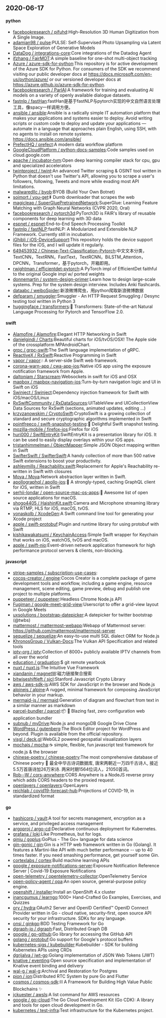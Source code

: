 ## 2020-06-17

#### python
* [facebookresearch / pifuhd](https://github.com/facebookresearch/pifuhd):High-Resolution 3D Human Digitization from A Single Image.
* [adamian98 / pulse](https://github.com/adamian98/pulse):PULSE: Self-Supervised Photo Upsampling via Latent Space Exploration of Generative Models
* [DataDog / integrations-core](https://github.com/DataDog/integrations-core):Core integrations of the Datadog Agent
* [ifzhang / FairMOT](https://github.com/ifzhang/FairMOT):A simple baseline for one-shot multi-object tracking
* [Azure / azure-sdk-for-python](https://github.com/Azure/azure-sdk-for-python):This repository is for active development of the Azure SDK for Python. For consumers of the SDK we recommend visiting our public developer docs at https://docs.microsoft.com/en-us/python/azure/ or our versioned developer docs at https://azure.github.io/azure-sdk-for-python.
* [facebookresearch / ParlAI](https://github.com/facebookresearch/ParlAI):A framework for training and evaluating AI models on a variety of openly available dialogue datasets.
* [fastnlp / fastHan](https://github.com/fastnlp/fastHan):fastHan是基于fastNLP与pytorch实现的中文自然语言处理工具，像spacy一样调用方便。
* [ansible / ansible](https://github.com/ansible/ansible):Ansible is a radically simple IT automation platform that makes your applications and systems easier to deploy. Avoid writing scripts or custom code to deploy and update your applications — automate in a language that approaches plain English, using SSH, with no agents to install on remote systems. https://docs.ansible.com/ansible/
* [PrefectHQ / prefect](https://github.com/PrefectHQ/prefect):A modern data workflow platform
* [GoogleCloudPlatform / python-docs-samples](https://github.com/GoogleCloudPlatform/python-docs-samples):Code samples used on cloud.google.com
* [apache / incubator-tvm](https://github.com/apache/incubator-tvm):Open deep learning compiler stack for cpu, gpu and specialized accelerators
* [twintproject / twint](https://github.com/twintproject/twint):An advanced Twitter scraping & OSINT tool written in Python that doesn't use Twitter's API, allowing you to scrape a user's followers, following, Tweets and more while evading most API limitations.
* [malwaredllc / byob](https://github.com/malwaredllc/byob):BYOB (Build Your Own Botnet)
* [soimort / you-get](https://github.com/soimort/you-get):⏬
Dumb downloader that scrapes the web
* [magicleap / SuperGluePretrainedNetwork](https://github.com/magicleap/SuperGluePretrainedNetwork):SuperGlue: Learning Feature Matching with Graph Neural Networks (CVPR 2020, Oral)
* [facebookresearch / pytorch3d](https://github.com/facebookresearch/pytorch3d):PyTorch3D is FAIR's library of reusable components for deep learning with 3D data
* [espnet / espnet](https://github.com/espnet/espnet):End-to-End Speech Processing Toolkit
* [fastnlp / fastNLP](https://github.com/fastnlp/fastNLP):fastNLP: A Modularized and Extensible NLP Framework. Currently still in incubation.
* [iGhibli / iOS-DeviceSupport](https://github.com/iGhibli/iOS-DeviceSupport):This repository holds the device support files for the iOS, and I will update it regularly.
* [649453932 / Chinese-Text-Classification-Pytorch](https://github.com/649453932/Chinese-Text-Classification-Pytorch):中文文本分类，TextCNN，TextRNN，FastText，TextRCNN，BiLSTM_Attention，DPCNN，Transformer，基于pytorch，开箱即用。
* [rwightman / efficientdet-pytorch](https://github.com/rwightman/efficientdet-pytorch):A PyTorch impl of EfficientDet faithful to the original Google impl w/ ported weights
* [donnemartin / system-design-primer](https://github.com/donnemartin/system-design-primer):Learn how to design large-scale systems. Prep for the system design interview. Includes Anki flashcards.
* [dataabc / weiboSpider](https://github.com/dataabc/weiboSpider):新浪微博爬虫，用python爬取新浪微博数据
* [defparam / smuggler](https://github.com/defparam/smuggler):Smuggler - An HTTP Request Smuggling / Desync testing tool written in Python 3
* [huggingface / transformers](https://github.com/huggingface/transformers):🤗
Transformers: State-of-the-art Natural Language Processing for Pytorch and TensorFlow 2.0.

#### swift
* [Alamofire / Alamofire](https://github.com/Alamofire/Alamofire):Elegant HTTP Networking in Swift
* [danielgindi / Charts](https://github.com/danielgindi/Charts):Beautiful charts for iOS/tvOS/OSX! The Apple side of the crossplatform MPAndroidChart.
* [grpc / grpc-swift](https://github.com/grpc/grpc-swift):The Swift language implementation of gRPC.
* [ReactiveX / RxSwift](https://github.com/ReactiveX/RxSwift):Reactive Programming in Swift
* [vapor / vapor](https://github.com/vapor/vapor):💧
A server-side Swift web framework.
* [corona-warn-app / cwa-app-ios](https://github.com/corona-warn-app/cwa-app-ios):Native iOS app using the exposure notification framework from Apple.
* [daltoniam / Starscream](https://github.com/daltoniam/Starscream):Websockets in swift for iOS and OSX
* [mapbox / mapbox-navigation-ios](https://github.com/mapbox/mapbox-navigation-ios):Turn-by-turn navigation logic and UI in Swift on iOS
* [Swinject / Swinject](https://github.com/Swinject/Swinject):Dependency injection framework for Swift with iOS/macOS/Linux
* [RxSwiftCommunity / RxDataSources](https://github.com/RxSwiftCommunity/RxDataSources):UITableView and UICollectionView Data Sources for RxSwift (sections, animated updates, editing ...)
* [krzyzanowskim / CryptoSwift](https://github.com/krzyzanowskim/CryptoSwift):CryptoSwift is a growing collection of standard and secure cryptographic algorithms implemented in Swift
* [pointfreeco / swift-snapshot-testing](https://github.com/pointfreeco/swift-snapshot-testing):📸
Delightful Swift snapshot testing.
* [mozilla-mobile / firefox-ios](https://github.com/mozilla-mobile/firefox-ios):Firefox for iOS
* [huri000 / SwiftEntryKit](https://github.com/huri000/SwiftEntryKit):SwiftEntryKit is a presentation library for iOS. It can be used to easily display overlays within your iOS apps.
* [tristanhimmelman / ObjectMapper](https://github.com/tristanhimmelman/ObjectMapper):Simple JSON Object mapping written in Swift
* [SwifterSwift / SwifterSwift](https://github.com/SwifterSwift/SwifterSwift):A handy collection of more than 500 native Swift extensions to boost your productivity.
* [ashleymills / Reachability.swift](https://github.com/ashleymills/Reachability.swift):Replacement for Apple's Reachability re-written in Swift with closures
* [Moya / Moya](https://github.com/Moya/Moya):Network abstraction layer written in Swift.
* [apollographql / apollo-ios](https://github.com/apollographql/apollo-ios):📱
A strongly-typed, caching GraphQL client for iOS, written in Swift
* [serhii-londar / open-source-mac-os-apps](https://github.com/serhii-londar/open-source-mac-os-apps):🚀
Awesome list of open source applications for macOS.
* [shogo4405 / HaishinKit.swift](https://github.com/shogo4405/HaishinKit.swift):Camera and Microphone streaming library via RTMP, HLS for iOS, macOS, tvOS.
* [yonaskolb / XcodeGen](https://github.com/yonaskolb/XcodeGen):A Swift command line tool for generating your Xcode project
* [apple / swift-protobuf](https://github.com/apple/swift-protobuf):Plugin and runtime library for using protobuf with Swift
* [kishikawakatsumi / KeychainAccess](https://github.com/kishikawakatsumi/KeychainAccess):Simple Swift wrapper for Keychain that works on iOS, watchOS, tvOS and macOS.
* [apple / swift-nio](https://github.com/apple/swift-nio):Event-driven network application framework for high performance protocol servers & clients, non-blocking.

#### javascript
* [stripe-samples / subscription-use-cases](https://github.com/stripe-samples/subscription-use-cases):
* [cocos-creator / engine](https://github.com/cocos-creator/engine):Cocos Creator is a complete package of game development tools and workflow, including a game engine, resource management, scene editing, game preview, debug and publish one project to multiple platforms.
* [puppeteer / puppeteer](https://github.com/puppeteer/puppeteer):Headless Chrome Node.js API
* [Fugiman / google-meet-grid-view](https://github.com/Fugiman/google-meet-grid-view):Userscript to offer a grid-view layout in Google Meets
* [uxsolutions / bootstrap-datepicker](https://github.com/uxsolutions/bootstrap-datepicker):A datepicker for twitter bootstrap (@twbs)
* [mattermost / mattermost-webapp](https://github.com/mattermost/mattermost-webapp):Webapp of Mattermost server: https://github.com/mattermost/mattermost-server
* [sequelize / sequelize](https://github.com/sequelize/sequelize):An easy-to-use multi SQL dialect ORM for Node.js
* [KhronosGroup / Vulkan-Docs](https://github.com/KhronosGroup/Vulkan-Docs):The Vulkan API Specification and related tools
* [iptv-org / iptv](https://github.com/iptv-org/iptv):Collection of 8000+ publicly available IPTV channels from all over the world
* [education / graduation](https://github.com/education/graduation):$ git remote <graduation> yearbook
* [nuxt / nuxt.js](https://github.com/nuxt/nuxt.js):The Intuitive Vue Framework
* [xiandanin / magnetW](https://github.com/xiandanin/magnetW):磁力链接聚合搜索
* [bitwiseshiftleft / sjcl](https://github.com/bitwiseshiftleft/sjcl):Stanford Javascript Crypto Library
* [aws / aws-sdk-js](https://github.com/aws/aws-sdk-js):AWS SDK for JavaScript in the browser and Node.js
* [alpinejs / alpine](https://github.com/alpinejs/alpine):A rugged, minimal framework for composing JavaScript behavior in your markup.
* [mermaid-js / mermaid](https://github.com/mermaid-js/mermaid):Generation of diagram and flowchart from text in a similar manner as markdown
* [parcel-bundler / parcel](https://github.com/parcel-bundler/parcel):📦
🚀
Blazing fast, zero configuration web application bundler
* [subnub / myDrive](https://github.com/subnub/myDrive):Node.js and mongoDB Google Drive Clone
* [WordPress / gutenberg](https://github.com/WordPress/gutenberg):The Block Editor project for WordPress and beyond. Plugin is available from the official repository.
* [visgl / deck.gl](https://github.com/visgl/deck.gl):WebGL2 powered geospatial visualization layers
* [mochajs / mocha](https://github.com/mochajs/mocha):☕️
simple, flexible, fun javascript test framework for node.js & the browser
* [chinese-poetry / chinese-poetry](https://github.com/chinese-poetry/chinese-poetry):The most comprehensive database of Chinese poetry
🧶
最全中华古诗词数据库, 唐宋两朝近一万四千古诗人, 接近5.5万首唐诗加26万宋诗. 两宋时期1564位词人，21050首词。
* [Rob--W / cors-anywhere](https://github.com/Rob--W/cors-anywhere):CORS Anywhere is a NodeJS reverse proxy which adds CORS headers to the proxied request.
* [openlayers / openlayers](https://github.com/openlayers/openlayers):OpenLayers
* [reichlab / covid19-forecast-hub](https://github.com/reichlab/covid19-forecast-hub):Projections of COVID-19, in standardized format

#### go
* [hashicorp / vault](https://github.com/hashicorp/vault):A tool for secrets management, encryption as a service, and privileged access management
* [argoproj / argo-cd](https://github.com/argoproj/argo-cd):Declarative continuous deployment for Kubernetes.
* [grafana / loki](https://github.com/grafana/loki):Like Prometheus, but for logs.
* [qiniu / goplus](https://github.com/qiniu/goplus):GoPlus - The Go+ language for data science
* [gin-gonic / gin](https://github.com/gin-gonic/gin):Gin is a HTTP web framework written in Go (Golang). It features a Martini-like API with much better performance -- up to 40 times faster. If you need smashing performance, get yourself some Gin.
* [cortexlabs / cortex](https://github.com/cortexlabs/cortex):Build machine learning APIs
* [google / exposure-notifications-server](https://github.com/google/exposure-notifications-server):Exposure Notification Reference Server | Covid-19 Exposure Notifications
* [open-telemetry / opentelemetry-collector](https://github.com/open-telemetry/opentelemetry-collector):OpenTelemetry Service
* [open-policy-agent / opa](https://github.com/open-policy-agent/opa):An open source, general-purpose policy engine.
* [openshift / installer](https://github.com/openshift/installer):Install an OpenShift 4.x cluster
* [inancgumus / learngo](https://github.com/inancgumus/learngo):1000+ Hand-Crafted Go Examples, Exercises, and Quizzes
* [ory / hydra](https://github.com/ory/hydra):OAuth2 Server and OpenID Certified™ OpenID Connect Provider written in Go - cloud native, security-first, open source API security for your infrastructure. SDKs for any language.
* [onsi / ginkgo](https://github.com/onsi/ginkgo):BDD Testing Framework for Go
* [dgraph-io / dgraph](https://github.com/dgraph-io/dgraph):Fast, Distributed Graph DB
* [google / go-github](https://github.com/google/go-github):Go library for accessing the GitHub API
* [golang / protobuf](https://github.com/golang/protobuf):Go support for Google's protocol buffers
* [kubernetes-sigs / kubebuilder](https://github.com/kubernetes-sigs/kubebuilder):Kubebuilder - SDK for building Kubernetes APIs using CRDs
* [dgrijalva / jwt-go](https://github.com/dgrijalva/jwt-go):Golang implementation of JSON Web Tokens (JWT)
* [knative / eventing](https://github.com/knative/eventing):Open source specification and implementation of Knative event binding and delivery
* [wal-g / wal-g](https://github.com/wal-g/wal-g):Archival and Restoration for Postgres
* [pion / ion](https://github.com/pion/ion):Distributed RTC System by pure Go and Flutter
* [cosmos / cosmos-sdk](https://github.com/cosmos/cosmos-sdk):⛓️
A Framework for Building High Value Public Blockchains
✨
* [jckuester / awsls](https://github.com/jckuester/awsls):A list command for AWS resources
* [google / go-cloud](https://github.com/google/go-cloud):The Go Cloud Development Kit (Go CDK): A library and tools for open cloud development in Go.
* [kubernetes / test-infra](https://github.com/kubernetes/test-infra):Test infrastructure for the Kubernetes project.
